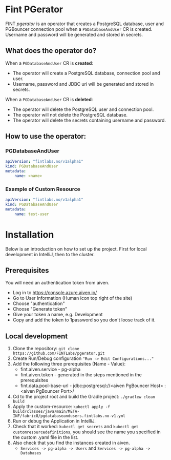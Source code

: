 # Fint PGerator

FINT _pgerator_ is an operator that creates a PostgreSQL database, user and PGBouncer connection pool when a `PGDatabaseAndUser` CR is created. 
Username and password will be generated and stored in secrets. 

## What does the operator do?

When a `PGDatabaseAndUser` CR is **created**:
 * The operator will create a PostgreSQL database, connection pool and user. 
 * Username, password and JDBC uri will be generated and stored in secrets.

When a `PGDatabaseAndUser` CR is **deleted**:
 * The operator will delete the PostgreSQL user and connection pool.
 * The operator will not delete the PostgreSQL database.
 * The operator will delete the secrets containing username and password.

## How to use the operator:

### PGDatabaseAndUser
```yaml
apiVersion: "fintlabs.no/v1alpha1"
kind: PGDatabaseAndUser
metadata:
    name: <name>
```

### Example of Custom Resource

```yaml
apiVersion: "fintlabs.no/v1alpha1"
kind: PGDatabaseAndUser
metadata:
    name: test-user
```

# Installation

Below is an introduction on how to set up the project. First for local development in IntelliJ, then to the cluster.

## Prerequisites
You will need an authentication token from aiven.
- Log in to https://console.azure.aiven.io/
- Go to User Information (Human icon top right of the site)
- Choose "authentication"
- Choose "Generate token"
- Give your token a name, e.g. Development
- Copy and add the token to 1password so you don't loose track of it.

## Local development

1. Clone the repository: `git clone https://github.com/FINTLabs/pgerator.git`
2. Create Run/Debug configuration `"Run -> Edit Configurations..."`
3. Add the following three prerequisites (Name - Value): 
    * fint.aiven.service - pg-alpha
    * fint.aiven.token - generated in the steps mentioned in the prerequisites
    * fint.data.pool-base-url -	jdbc:postgresql://\<aiven PgBouncer Host\> : \<aiven PgBouncer Port\>/
4. Cd to the project root and build the Gradle project: `./gradlew clean build`
5. Apply the custom-resource: `kubectl apply -f build/classes/java/main/META-INF/fabric8/pgdatabaseandusers.fintlabs.no-v1.yml`
6. Run or debug the Application in IntelliJ.
7. Check that it worked: `kubectl get secrets` and `kubectl get customresourcedefinitions`, you should see the name  you specified in the custom .yaml file in the list.
8. Also check that you find the instances created in aiven.
   * `Services -> pg-alpha -> Users` and `Services -> pg-alpha -> Databases`


